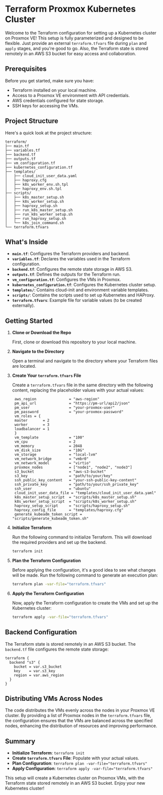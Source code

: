 # Terraform Proxmox Kubernetes Cluster

Welcome to the Terraform configuration for setting up a Kubernetes cluster on Proxmox VE! This setup is fully parameterized and designed to be flexible. Just provide an external `terraform.tfvars` file during `plan` and `apply` stages, and you're good to go. Also, the Terraform state is stored remotely in an AWS S3 bucket for easy access and collaboration.

## Prerequisites

Before you get started, make sure you have:

- Terraform installed on your local machine.
- Access to a Proxmox VE environment with API credentials.
- AWS credentials configured for state storage.
- SSH keys for accessing the VMs.

## Project Structure

Here's a quick look at the project structure:

```
terraform/
├── main.tf
├── variables.tf
├── backend.tf
├── outputs.tf
├── vm_configuration.tf
├── kubernetes_configuration.tf
├── templates/
│   ├── cloud_init_user_data.yaml
│   ├── haproxy.cfg
│   ├── k8s_worker_env.sh.tpl
│   ├── haproxy_env.sh.tpl
├── scripts/
│   ├── k8s_master_setup.sh
│   ├── k8s_worker_setup.sh
│   ├── haproxy_setup.sh
│   ├── run_k8s_master_setup.sh
│   ├── run_k8s_worker_setup.sh
│   ├── run_haproxy_setup.sh
│   └── k8s_join_command.sh
└── terraform.tfvars
```

## What's Inside

- **`main.tf`**: Configures the Terraform providers and backend.
- **`variables.tf`**: Declares the variables used in the Terraform configuration.
- **`backend.tf`**: Configures the remote state storage in AWS S3.
- **`outputs.tf`**: Defines the outputs for the Terraform run.
- **`vm_configuration.tf`**: Configures the VMs in Proxmox.
- **`kubernetes_configuration.tf`**: Configures the Kubernetes cluster setup.
- **`templates/`**: Contains cloud-init and environment variable templates.
- **`scripts/`**: Contains the scripts used to set up Kubernetes and HAProxy.
- **`terraform.tfvars`**: Example file for variable values (to be created externally).

## Getting Started

1. **Clone or Download the Repo**

   First, clone or download this repository to your local machine.

2. **Navigate to the Directory**

   Open a terminal and navigate to the directory where your Terraform files are located.

3. **Create Your `terraform.tfvars` File**

   Create a `terraform.tfvars` file in the same directory with the following content, replacing the placeholder values with your actual values:

   ```hcl
    aws_region               = "aws-region"
    pm_api_url               = "https://pm-url/api2/json"
    pm_user                  = "your-proxmox-user"
    pm_password              = "your-proxmox-password"
    vm_roles = {
    master       = 2
    worker       = 3
    loadbalancer = 1
    }
    vm_template              = "100"
    vm_cpu                   = 2
    vm_memory                = 2048
    vm_disk_size             = "10G"
    vm_storage               = "local-lvm"
    vm_network_bridge        = "vmbr0"
    vm_network_model         = "virtio"
    proxmox_nodes            = ["node1", "node2", "node3"]
    s3_bucket                = "aws-s3-bucket"
    s3_key                   = "path/to/your/key"
    ssh_public_key_content   = "your-ssh-public-key-content"
    ssh_private_key          = "path/to/your/ssh_private_key"
    ssh_user                 = "ubuntu"
    cloud_init_user_data_file = "templates/cloud_init_user_data.yaml"
    k8s_master_setup_script  = "scripts/k8s_master_setup.sh"
    k8s_worker_setup_script  = "scripts/k8s_worker_setup.sh"
    haproxy_setup_script     = "scripts/haproxy_setup.sh"
    haproxy_config_file      = "templates/haproxy.cfg"
    generate_kubeadm_token_script = "scripts/generate_kubeadm_token.sh"
   ```

4. **Initialize Terraform**

   Run the following command to initialize Terraform. This will download the required providers and set up the backend.

   ```sh
   terraform init
   ```

5. **Plan the Terraform Configuration**

   Before applying the configuration, it's a good idea to see what changes will be made. Run the following command to generate an execution plan:

   ```sh
   terraform plan -var-file="terraform.tfvars"
   ```

6. **Apply the Terraform Configuration**

   Now, apply the Terraform configuration to create the VMs and set up the Kubernetes cluster:

   ```sh
   terraform apply -var-file="terraform.tfvars"
   ```

## Backend Configuration

The Terraform state is stored remotely in an AWS S3 bucket. The `backend.tf` file configures the remote state storage:

```hcl
terraform {
  backend "s3" {
    bucket = var.s3_bucket
    key    = var.s3_key
    region = var.aws_region
  }
}
```

## Distributing VMs Across Nodes

The code distributes the VMs evenly across the nodes in your Proxmox VE cluster. By providing a list of Proxmox nodes in the `terraform.tfvars` file, the configuration ensures that the VMs are balanced across the specified nodes, enhancing the distribution of resources and improving performance.

## Summary

- **Initialize Terraform**: `terraform init`
- **Create `terraform.tfvars` File**: Populate with your actual values.
- **Plan Configuration**: `terraform plan -var-file="terraform.tfvars"`
- **Apply Configuration**: `terraform apply -var-file="terraform.tfvars"`

This setup will create a Kubernetes cluster on Proxmox VMs, with the Terraform state stored remotely in an AWS S3 bucket. Enjoy your new Kubernetes cluster!
